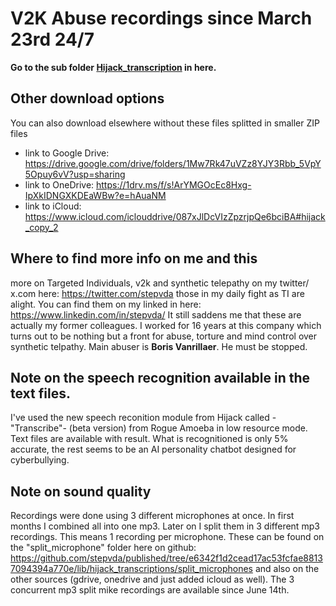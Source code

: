 # V2K Abuse recordings since March 23rd 24/7 
**Go to the sub folder [Hijack_transcription](https://github.com/stepvda/published/tree/master/lib/hijack_transcriptions) in here.**

## Other download options
You can also download elsewhere without these files splitted in smaller ZIP files

 - link to Google Drive: <https://drive.google.com/drive/folders/1Mw7Rk47uVZz8YJY3Rbb_5VpY5Opuy6vV?usp=sharing>  
 - link to OneDrive: <https://1drv.ms/f/s!ArYMGOcEc8Hxg-IpXkIDNGXKDEaWBw?e=hAuaNM>   
 - link to iCloud: <https://www.icloud.com/iclouddrive/087xJlDcVIzZpzrjpQe6bciBA#hijack_copy_2>


## Where to find more info on me and this
more on Targeted Individuals, v2k and synthetic telepathy on my twitter/ x.com here: <https://twitter.com/stepvda>
those in my daily fight as TI are alight. You can find them on my linked in here: <https://www.linkedin.com/in/stepvda/> It still saddens me that these are actually my former colleagues. I worked for 16 years at this company which turns out to be nothing but a front for abuse, torture and mind control over synthetic telpathy. Main abuser is __Boris Vanrillaer__. He must be stopped.

## Note on the speech recognition available in the text files.
I've used the new speech reconition module from Hijack called -"Transcribe"- (beta version) from Rogue Amoeba in low resource mode. Text files are available with result. What is recognitioned is only 5% accurate, the rest seems to be an AI personality chatbot designed for cyberbullying. 

## Note on sound quality
Recordings were done using 3 different microphones at once. In first months I combined all into one mp3. Later on I split them in 3 different mp3 recordings. This means 1 recording per microphone. These can be found on the "split_microphone" folder here on github: <https://github.com/stepvda/published/tree/e6342f1d2cead17ac53fcfae88137094394a770e/lib/hijack_transcriptions/split_microphones> and also on the other sources (gdrive, onedrive and just added icloud as well). The 3 concurrent mp3 split mike recordings are available since June 14th.
